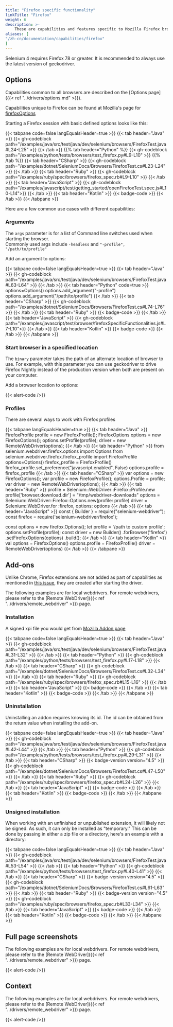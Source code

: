 ```yaml
---
title: "Firefox specific functionality"
linkTitle: "Firefox"
weight: 6
description: >-
    These are capabilities and features specific to Mozilla Firefox browsers.
aliases: [
"/zh-cn/documentation/capabilities/firefox"
]
---
```


Selenium 4 requires Firefox 78 or greater. It is recommended to always use the latest version of geckodriver.

## Options

Capabilities common to all browsers are described on the [Options page]({{< ref "../drivers/options.md" >}}).

Capabilities unique to Firefox can be found at Mozilla's page for [firefoxOptions](https://developer.mozilla.org/en-US/docs/Web/WebDriver/Capabilities/firefoxOptions)

Starting a Firefox session with basic defined options looks like this:

{{< tabpane code=false langEqualsHeader=true >}}
{{< tab header="Java" >}}
{{< gh-codeblock path="/examples/java/src/test/java/dev/selenium/browsers/FirefoxTest.java#L24-L25" >}}
{{< /tab >}}
{{% tab header="Python" %}}
{{< gh-codeblock path="/examples/python/tests/browsers/test_firefox.py#L9-L10" >}}
{{% /tab %}}
{{< tab header="CSharp" >}}
{{< gh-codeblock path="/examples/dotnet/SeleniumDocs/Browsers/FirefoxTest.cs#L23-L24" >}}
{{< /tab >}}
{{< tab header="Ruby" >}}
{{< gh-codeblock path="/examples/ruby/spec/browsers/firefox_spec.rb#L9-L10" >}}
{{< /tab >}}
{{< tab header="JavaScript" >}}
{{< gh-codeblock path="/examples/javascript/test/getting_started/openFirefoxTest.spec.js#L10-L14">}}
{{< /tab >}}
{{< tab header="Kotlin" >}}
{{< badge-code >}}
{{< /tab >}}
{{< /tabpane >}}

Here are a few common use cases with different capabilities:

### Arguments

The `args` parameter is for a list of Command line switches used when starting the browser.  
Commonly used args include `-headless` and `"-profile", "/path/to/profile"`

Add an argument to options:

<div>
{{< tabpane code=false langEqualsHeader=true >}}
{{< tab header="Java" >}}
{{< gh-codeblock path="/examples/java/src/test/java/dev/selenium/browsers/FirefoxTest.java#L63-L64" >}}
{{< /tab >}}
{{< tab header="Python" code=true >}}
options=Options()
options.add_argument("-profile")
options.add_argument("/path/to/profile")
{{< /tab >}}
{{< tab header="CSharp" >}}
{{< gh-codeblock path="/examples/dotnet/SeleniumDocs/Browsers/FirefoxTest.cs#L74-L76" >}}
{{< /tab >}}
{{< tab header="Ruby" >}}
{{< badge-code >}}
{{< /tab >}}
{{< tab header="JavaScript" >}}
{{< gh-codeblock path="/examples/javascript/test/browser/firefoxSpecificFunctionalities.js#L7-L10">}}
{{< /tab >}}
{{< tab header="Kotlin" >}}
{{< badge-code >}}
{{< /tab >}}
{{< /tabpane >}}
</div>

### Start browser in a specified location

The `binary` parameter takes the path of an alternate location of browser to use. For example, with this parameter you can
use geckodriver to drive Firefox Nightly instead of the production version when both are present on your computer.

Add a browser location to options:

{{< alert-code />}}

### Profiles

There are several ways to work with Firefox profiles

<div>
{{< tabpane langEqualsHeader=true >}}
  {{< tab header="Java" >}}
FirefoxProfile profile = new FirefoxProfile();
FirefoxOptions options = new FirefoxOptions();
options.setProfile(profile);
driver = new RemoteWebDriver(options);
  {{< /tab >}}
  {{< tab header="Python" >}}
from selenium.webdriver.firefox.options import Options
from selenium.webdriver.firefox.firefox_profile import FirefoxProfile
options=Options()
firefox_profile = FirefoxProfile()
firefox_profile.set_preference("javascript.enabled", False)
options.profile = firefox_profile
  {{< /tab >}}
  {{< tab header="CSharp" >}}
var options = new FirefoxOptions();
var profile = new FirefoxProfile();
options.Profile = profile;
var driver = new RemoteWebDriver(options);
  {{< /tab >}}
  {{< tab header="Ruby" >}}
profile = Selenium::WebDriver::Firefox::Profile.new
profile['browser.download.dir'] = "/tmp/webdriver-downloads"
options = Selenium::WebDriver::Firefox::Options.new(profile: profile)
driver = Selenium::WebDriver.for :firefox, options: options
  {{< /tab >}}
  {{< tab header="JavaScript" >}}
const { Builder } = require("selenium-webdriver");
const firefox = require('selenium-webdriver/firefox');

const options = new firefox.Options();
let profile = '/path to custom profile';
options.setProfile(profile);
const driver = new Builder()
    .forBrowser('firefox')
    .setFirefoxOptions(options)
    .build();
  {{< /tab >}}
  {{< tab header="Kotlin" >}}
val options = FirefoxOptions()
options.profile = FirefoxProfile()
driver = RemoteWebDriver(options)
  {{< /tab >}}
{{< /tabpane >}}
</div>

## Add-ons

Unlike Chrome, Firefox extensions are not added as part of capabilities as mentioned in
[this issue](https://github.com/mozilla/geckodriver/issues/1476),
they are created after starting the driver.

The following examples are for local webdrivers. For remote webdrivers,
please refer to the
[Remote WebDriver]({{< ref "../drivers/remote_webdriver" >}}) page.

### Installation

A signed xpi file you would get from [Mozilla Addon page](https://addons.mozilla.org/en-US/firefox/) 

{{< tabpane code=false langEqualsHeader=true >}}
{{< tab header="Java" >}}
{{< gh-codeblock path="/examples/java/src/test/java/dev/selenium/browsers/FirefoxTest.java#L31-L32" >}}
{{< /tab >}}
{{< tab header="Python" >}}
{{< gh-codeblock path="/examples/python/tests/browsers/test_firefox.py#L17-L18" >}}
{{< /tab >}}
{{< tab header="CSharp" >}}
{{< gh-codeblock path="/examples/dotnet/SeleniumDocs/Browsers/FirefoxTest.cs#L32-L34" >}}
{{< /tab >}}
{{< tab header="Ruby" >}}
{{< gh-codeblock path="/examples/ruby/spec/browsers/firefox_spec.rb#L15-L16" >}}
{{< /tab >}}
{{< tab header="JavaScript" >}}
{{< badge-code >}}
{{< /tab >}}
{{< tab header="Kotlin" >}}
{{< badge-code >}}
{{< /tab >}}
{{< /tabpane >}}

### Uninstallation

Uninstalling an addon requires knowing its id. The id can be obtained from the return value when installing the add-on.

{{< tabpane code=false langEqualsHeader=true >}}
{{< tab header="Java" >}}
{{< gh-codeblock path="/examples/java/src/test/java/dev/selenium/browsers/FirefoxTest.java#L42-L44" >}}
{{< /tab >}}
{{< tab header="Python" >}}
{{< gh-codeblock path="/examples/python/tests/browsers/test_firefox.py#L29-L31" >}}
{{< /tab >}}
{{< tab header="CSharp" >}}
{{< badge-version version="4.5" >}}
{{< gh-codeblock path="/examples/dotnet/SeleniumDocs/Browsers/FirefoxTest.cs#L47-L50" >}}
{{< /tab >}}
{{< tab header="Ruby" >}}
{{< gh-codeblock path="/examples/ruby/spec/browsers/firefox_spec.rb#L24-L26" >}}
{{< /tab >}}
{{< tab header="JavaScript" >}}
{{< badge-code >}}
{{< /tab >}}
{{< tab header="Kotlin" >}}
{{< badge-code >}}
{{< /tab >}}
{{< /tabpane >}}

### Unsigned installation

When working with an unfinished or unpublished extension, it will likely not be signed. As such, it can only
be installed as "temporary." This can be done by passing in either a zip file or a directory, here's an 
example with a directory:

{{< tabpane code=false langEqualsHeader=true >}}
{{< tab header="Java" >}}
{{< gh-codeblock path="/examples/java/src/test/java/dev/selenium/browsers/FirefoxTest.java#L53-L54" >}}
{{< /tab >}}
{{< tab header="Python" >}}
{{< gh-codeblock path="/examples/python/tests/browsers/test_firefox.py#L40-L41" >}}
{{< /tab >}}
{{< tab header="CSharp" >}}
{{< badge-version version="4.5" >}}
{{< gh-codeblock path="/examples/dotnet/SeleniumDocs/Browsers/FirefoxTest.cs#L61-L63" >}}
{{< /tab >}}
{{< tab header="Ruby" >}}
{{< badge-version version="4.5" >}}
{{< gh-codeblock path="/examples/ruby/spec/browsers/firefox_spec.rb#L33-L34" >}}
{{< /tab >}}
{{< tab header="JavaScript" >}}
{{< badge-code >}}
{{< /tab >}}
{{< tab header="Kotlin" >}}
{{< badge-code >}}
{{< /tab >}}
{{< /tabpane >}}

## Full page screenshots

The following examples are for local webdrivers. For remote webdrivers,
please refer to the
[Remote WebDriver]({{< ref "../drivers/remote_webdriver" >}}) page.

{{< alert-code />}}

## Context

The following examples are for local webdrivers. For remote webdrivers,
please refer to the
[Remote WebDriver]({{< ref "../drivers/remote_webdriver" >}}) page.

{{< alert-code />}}
